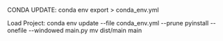 CONDA UPDATE:
conda env export > conda_env.yml

Load Project:
conda env update --file conda_env.yml --prune
pyinstall --onefile --windowed main.py
mv dist/main main